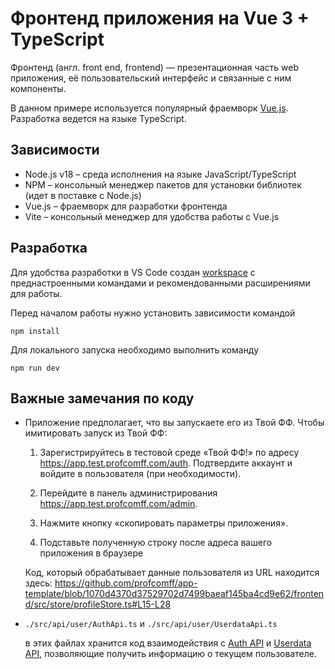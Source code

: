 # Фронтенд приложения на Vue 3 + TypeScript

Фронтенд (англ. front end, frontend) — презентационная часть web приложения, её пользовательский
интерфейс и связанные с ним компоненты.

В данном примере используется популярный фраемворк [Vue.js](https://vuejs.org/). Разработка ведется
на языке TypeScript.

## Зависимости
- Node.js v18 – среда исполнения на языке JavaScript/TypeScript
- NPM – консольный менеджер пакетов для установки библиотек (идет в поставке с Node.js)
- Vue.js – фраемворк для разработки фронтенда
- Vite – консольный менеджер для удобства работы с Vue.js


## Разработка

Для удобства разработки в VS Code создан [workspace](../frontend.code-workspace) с преднастроенными
командами и рекомендованными расширениями для работы.

Перед началом работы нужно установить зависимости командой
```
npm install
```

Для локального запуска необходимо выполнить команду
```
npm run dev
```


## Важные замечания по коду
- Приложение предполагает, что вы запускаете его из Твой ФФ. Чтобы имитировать запуск из Твой ФФ:

    1. Зарегистрируйтесь в тестовой среде «Твой ФФ!» по адресу https://app.test.profcomff.com/auth. Подтвердите аккаунт и войдите в пользователя (при необходимости).

    2. Перейдите в панель администрирования https://app.test.profcomff.com/admin.

    3. Нажмите кнопку «скопировать параметры приложения».

    4. Подставьте полученную строку после адреса вашего приложения в браузере

    Код, который обрабатывает данные пользователя из URL находится здесь: https://github.com/profcomff/app-template/blob/1070d4370d37529702d7499baeaf145ba4cd9e62/frontend/src/store/profileStore.ts#L15-L28


- `./src/api/user/AuthApi.ts` и `./src/api/user/UserdataApi.ts`

    в этих файлах хранится код взаимодействия с [Auth API](https://api.profcomff.com/?urls.primaryName=auth)
    и [Userdata API](https://api.profcomff.com/?urls.primaryName=userdata), позволяющие получить
    информацию о текущем пользователе.
